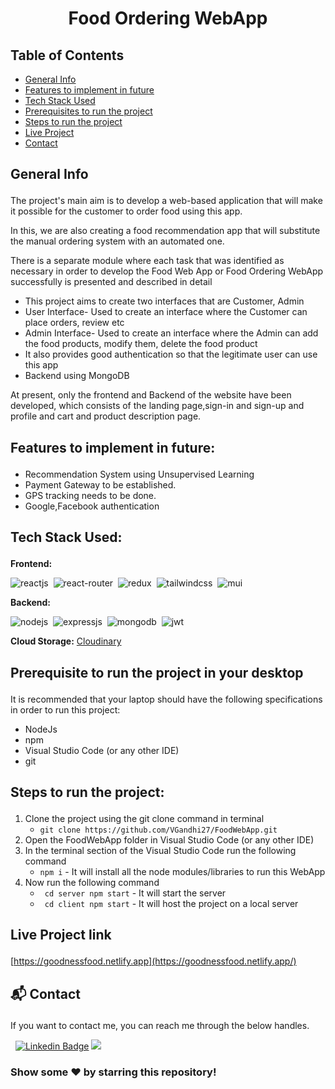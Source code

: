 # <p align="center">Food Ordering WebApp</p>

## Table of Contents
- [General Info](#general_info)
- [Features to implement in future](#features_for_future)
- [Tech Stack Used](#tech)
- [Prerequisites to run the project](#prerequisites)
- [Steps to run the project](#steps)
- [Live Project](#live)
- [Contact](#contact)

## <p id="general_info">General Info</p>
The project's main aim is to develop a web-based application that will make it possible for the customer to order food using this app.

In this, we are also creating a food recommendation app that will substitute the manual ordering system  with an automated one.

There is a separate module where each task that was identified as necessary in order to develop the Food Web App or Food Ordering WebApp successfully is presented and described in detail
- This project aims to create two interfaces that are Customer, Admin
- User Interface- Used to create an interface where the Customer can place orders, review etc
- Admin Interface- Used to create an interface where the Admin can add the food products, modify them, delete the food product
- It also provides good authentication so that the legitimate user can use this app
- Backend using MongoDB

At present, only the frontend and Backend of the website have been developed, which consists of the landing page,sign-in and sign-up and profile and cart and product description page.

## <p id="features_for_future">Features to implement in future:</p>
- Recommendation System using Unsupervised Learning
- Payment Gateway to be established.
- GPS tracking needs to be done.
- Google,Facebook authentication 

## <p id="tech">Tech Stack Used:</p>
**Frontend:**

![reactjs](https://img.shields.io/badge/React-20232A?style=for-the-badge&logo=react&logoColor=61DAFB)&nbsp;
![react-router](https://img.shields.io/badge/React_Router-CA4245?style=for-the-badge&logo=react-router&logoColor=white)&nbsp;
![redux](https://img.shields.io/badge/Redux-593D88?style=for-the-badge&logo=redux&logoColor=white)&nbsp;
![tailwindcss](https://img.shields.io/badge/Tailwind_CSS-38B2AC?style=for-the-badge&logo=tailwind-css&logoColor=white)&nbsp;
![mui](https://img.shields.io/badge/Material--UI-0081CB?style=for-the-badge&logo=material-ui&logoColor=white)&nbsp;

**Backend:**

![nodejs](https://img.shields.io/badge/Node.js-43853D?style=for-the-badge&logo=node.js&logoColor=white)&nbsp;
![expressjs](https://img.shields.io/badge/Express.js-000000?style=for-the-badge&logo=express&logoColor=white)&nbsp;
![mongodb](https://img.shields.io/badge/MongoDB-4EA94B?style=for-the-badge&logo=mongodb&logoColor=white)&nbsp;
![jwt](	https://img.shields.io/badge/JWT-000000?style=for-the-badge&logo=JSON%20web%20tokens&logoColor=white)&nbsp;

**Cloud Storage:** [Cloudinary](https://cloudinary.com/) 


## <p id="prerequisites">Prerequisite to run the project in your desktop</p>
It is recommended that your laptop should have the following specifications in order to run this project:
- NodeJs
- npm 
- Visual Studio Code (or any other IDE)
- git

## <p id="steps">Steps to run the project:</p>
1. Clone the project using the git clone command in terminal
   - ```git clone https://github.com/VGandhi27/FoodWebApp.git ```
2. Open the FoodWebApp folder in Visual Studio Code (or any other IDE)
3. In the terminal section of the Visual Studio Code run the following command 
   - ```npm i``` - It will install all the node modules/libraries to run this WebApp 
4. Now run the following command
   - ``` cd server npm start``` - It will start the server
   - ``` cd client npm start``` - It will host the project on a local server
## <p id="live">Live Project link</p>
[https://goodnessfood.netlify.app](https://goodnessfood.netlify.app/)


## <p id="contact">📬 Contact</p>
If you want to contact me, you can reach me through the below handles.

&nbsp; [![Linkedin Badge](https://img.shields.io/badge/-vidushi_gandhi-blue?style=flat&logo=Linkedin&logoColor=white)](https://www.linkedin.com/in/vidushi-gandhi27/)  <a href="https://www.instagram.com/vgandhi72/"><img src="https://img.shields.io/badge/-@vgandhi72-E4405F?style=flat&logo=Instagram&logoColor=white"/></a> &nbsp;

### Show some ❤️ by starring this repository!


